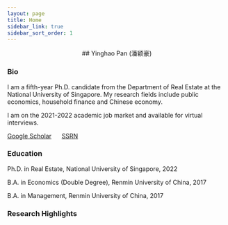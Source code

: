 ```yaml
---
layout: page
title: Home
sidebar_link: true
sidebar_sort_order: 1
---
```

 

<center> ## Yinghao Pan (潘颖豪) </center>

### Bio
I am a fifth-year Ph.D. candidate from the Department of Real Estate at the National University of Singapore. My research fields include public economics, household finance and Chinese economy.

I am on the 2021-2022 academic job market and available for virtual interviews.

[Google Scholar](https://scholar.google.com/citations?user=d8OG-4UAAAAJ&hl=en) &nbsp;&nbsp;&nbsp;&nbsp;  [SSRN](https://papers.ssrn.com/sol3/cf_dev/AbsByAuth.cfm?per_id=2959716) 


### Education

Ph.D. in Real Estate, National University of Singapore, 2022

B.A. in Economics (Double Degree), Renmin University of China, 2017

B.A. in Management, Renmin University of China, 2017

### Research Highlights


